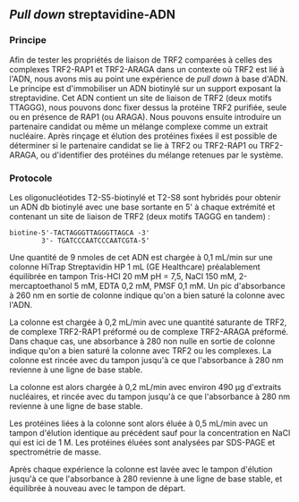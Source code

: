 ## *Pull down* streptavidine-ADN

### Principe

Afin de tester les propriétés de liaison de TRF2 comparées à celles des
complexes TRF2-RAP1 et TRF2-ARAGA dans un contexte où TRF2 est lié à l'ADN, nous
avons mis au point une expérience de *pull down* à base d'ADN. Le principe est
d'immobiliser un ADN biotinylé sur un support exposant la streptavidine. Cet ADN
contient un site de liaison de TRF2 (deux motifs TTAGGG), nous pouvons donc
fixer dessus la protéine TRF2 purifiée, seule ou en présence de RAP1 (ou ARAGA).
Nous pouvons ensuite introduire un partenaire candidat ou même un mélange
complexe comme un extrait nucléaire. Après rinçage et élution des protéines
fixées il est possible de déterminer si le partenaire candidat se lie à TRF2 ou
TRF2-RAP1 ou TRF2-ARAGA, ou d'identifier des protéines du mélange retenues par
le système.


### Protocole

Les oligonucléotides T2-S5-biotinylé et T2-S8 sont hybridés pour obtenir un ADN
db biotinylé avec une base sortante en 5' à chaque extrémité et contenant un
site de liaison de TRF2 (deux motifs TAGGG en tandem) :

```
biotine-5'-TACTAGGGTTAGGGTTAGCA -3'
        3'- TGATCCCAATCCCAATCGTA-5'
```

Une quantité de 9 nmoles de cet ADN est chargée à 0,1 mL/min sur une colonne
HiTrap Streptavidin HP 1 mL (GE Healthcare) préalablement équilibrée en tampon
Tris-HCl 20 mM pH = 7,5, NaCl 150 mM, 2-mercaptoethanol 5 mM, EDTA 0,2 mM, PMSF
0,1 mM. Un pic d'absorbance à 260 nm en sortie de colonne indique qu'on a bien
saturé la colonne avec l'ADN.

La colonne est chargée à 0,2 mL/min avec une quantité saturante de TRF2, de
complexe TRF2-RAP1 préformé ou de complexe TRF2-ARAGA préformé. Dans chaque cas,
une absorbance à 280 non nulle en sortie de colonne indique qu'on a bien saturé
la colonne avec TRF2 ou les complexes. La colonne est rincée avec du tampon
jusqu'à ce que l'absorbance à 280 nm revienne à une ligne de base stable.

La colonne est alors chargée à 0,2 mL/min avec environ 490 μg d'extraits
nucléaires, et rincée avec du tampon jusqu'à ce que l'absorbance à 280 nm
revienne à une ligne de base stable.

Les protéines liées à la colonne sont alors éluée à 0,5 mL/min avec un tampon
d'élution identique au précédent sauf pour la concentration en NaCl qui est ici
de 1 M. Les protéines éluées sont analysées par SDS-PAGE et spectrométrie
de masse.

Après chaque expérience la colonne est lavée avec le tampon d'élution jusqu'à ce
que l'absorbance à 280 revienne à une ligne de base stable, et équilibrée
à nouveau avec le tampon de départ.


